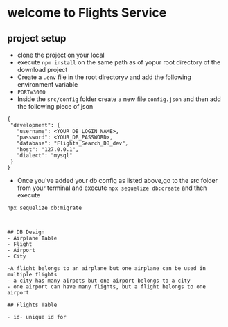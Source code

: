 # welcome to Flights Service

## project setup
- clone the project on your local
- execute `npm install` on the same path as of yopur root directory of the download project 
- Create a `.env` file in the root directoryv and add the following environment variable
- `PORT=3000`
 - Inside the `src/config` folder create a new file `config.json` and then add the following piece of json 

 ```
{
  "development": {
    "username": <YOUR_DB_LOGIN_NAME>,
    "password": <YOUR_DB_PASSWORD>,
    "database": "Flights_Search_DB_dev",
    "host": "127.0.0.1",
    "dialect": "mysql"
  }
}

 ```

 - Once you've added your db config as listed above,go to the src folder from your terminal and execute `npx sequelize db:create`
 and then execute 

 `npx sequelize db:migrate`
 ```


## DB Design
- Airplane Table
- Flight
- Airport
- City

-A flight belongs to an airplane but one airplane can be used in multiple flights
- a city has many airpots but one airport belongs to a city 
- one airport can have many flights, but a flight belongs to one airport

## Flights Table

- id- unique id for 